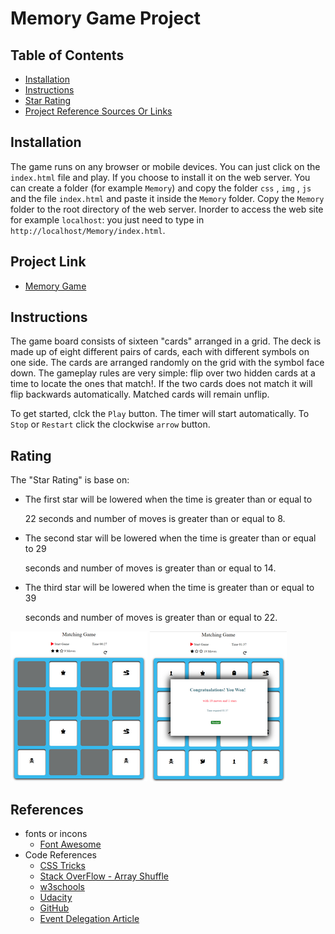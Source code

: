 # Memory Game Project

## Table of Contents

* [Installation](#Installation)
* [Instructions](#instructions)
* [Star Rating](#rating)
* [Project Reference Sources Or Links](#references)


## Installation

The game runs on any browser or mobile devices. You can just click on the `index.html` file and play. If you choose to install it on the web server. You can
create a folder (for example `Memory`) and copy the folder `css` , `img` , `js` and the file `index.html` and paste it inside the `Memory` folder. Copy the `Memory` folder to the root directory of the web server. Inorder to access the web site for example `localhost`: you just need to type in `http://localhost/Memory/index.html`.

## Project Link

 * [Memory Game](https://javascript-project2.netlify.com)


## Instructions

The game board consists of sixteen "cards" arranged in a grid. The deck is made up of eight different pairs of cards, each with different symbols on one side. The cards are arranged randomly on the grid with the symbol face down. The gameplay rules are very simple: flip over two hidden cards at a time to locate the ones that match!. If the two cards does not match it will flip backwards automatically.
Matched cards will remain unflip.

To get started, clck the `Play` button. The timer will start automatically. To `Stop` or `Restart` click the clockwise `arrow` button.


## Rating

The "Star Rating" is base on:

* The first star will be lowered when the time is greater than or equal to 

  22 seconds and number of moves is greater than or equal to 8.

* The second star will be lowered when the time is greater than or equal to  29 

  seconds and  number of moves is greater than or equal to 14.

* The third star will be lowered when the time is greater than or equal to 39 

  seconds and number of moves is greater than or equal to 22.


<img src="img/memory.png" alt="Memory Game" />
<img src="img/memory2.png" alt="Memory Game" />   


## References

* fonts or incons
    * [Font Awesome](https://fontawesome.com/?from=io)
* Code References
    * [CSS Tricks](https://fontawesome.com/?from=io)
    * [Stack OverFlow - Array Shuffle](https://stackoverflow.com/questions/6274339/how-can-i-shuffle-an-array/6274398)
    * [w3schools](https://www.w3schools.com)
    * [Udacity](https://www.udacity.com/)
    * [GitHub](https://github.com/)
    * [Event Delegation Article](https://javascript.info/event-delegation)

    
